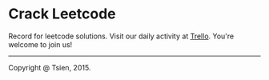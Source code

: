 # Crack Leetcode
Record for leetcode solutions.
Visit our daily activity at [Trello](https://trello.com/b/fzE3eZ4B/crack-leetcode).
You're welcome to join us!

---
Copyright @ Tsien, 2015.
